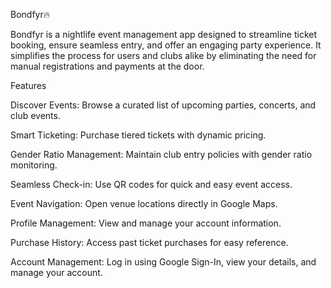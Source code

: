Bondfyr🔥

Bondfyr is a nightlife event management app designed to streamline ticket booking, ensure seamless entry, and offer an engaging party experience. It simplifies the process for users and clubs alike by eliminating the need for manual registrations and payments at the door.

Features

Discover Events: Browse a curated list of upcoming parties, concerts, and club events.

Smart Ticketing: Purchase tiered tickets with dynamic pricing.

Gender Ratio Management: Maintain club entry policies with gender ratio monitoring.

Seamless Check-in: Use QR codes for quick and easy event access.

Event Navigation: Open venue locations directly in Google Maps.

Profile Management: View and manage your account information.

Purchase History: Access past ticket purchases for easy reference.

Account Management: Log in using Google Sign-In, view your details, and manage your account.


